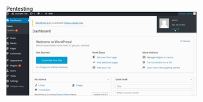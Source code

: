 Pentesting
![](https://github.com/JannatulFBrishty/Web-Security/blob/master/Week7/User%20enumeration.gif)

